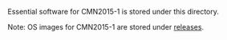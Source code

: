 Essential software for CMN2015-1 is stored under this directory. 

Note: OS images for CMN2015-1 are stored under [releases](../../../releases/).
